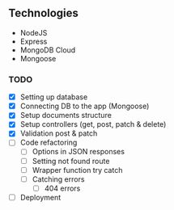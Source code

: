 ## Technologies

- NodeJS
- Express
- MongoDB Cloud
- Mongoose

### TODO

- [x] Setting up database
- [x] Connecting DB to the app (Mongoose)
- [x] Setup documents structure
- [x] Setup controllers (get, post, patch & delete)
- [x] Validation post & patch
- [ ] Code refactoring
  - [ ] Options in JSON responses
  - [ ] Setting not found route
  - [ ] Wrapper function try catch
  - [ ] Catching errors
    - [ ] 404 errors
- [ ] Deployment
